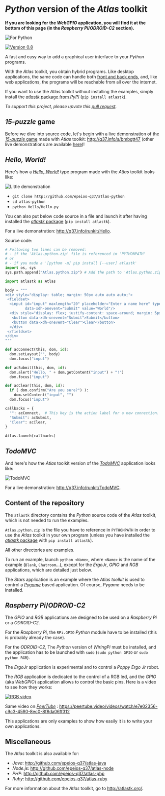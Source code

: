 # *Python* version of the *Atlas* toolkit

**If you are looking for the *WebGPIO* application, you will find it at the bottom of this page (in the *Raspberry Pi*/*ODROID-C2* section).**

![For Python](http://q37.info/download/assets/Python.png "Python logo")

[![Version 0.8](https://img.shields.io/static/v1.svg?&color=90b4ed&label=Version&message=0.8)](http://q37.info/s/gei0veus)

A fast and easy way to add a graphical user interface to your *Python* programs.

With the *Atlas* toolkit, you obtain hybrid programs. Like desktop applications, the same code can handle both [front and back ends](http://q37.info/s/px7hhztd), and, like web applications, the programs will be reachable from all over the internet.

If you want to use the *Atlas* toolkit without installing the examples, simply install the [*atlastk* package from *PyPI*](http://q37.info/s/9srmskcm) (`pip install atlastk`).

*To support this project, please upvote this [pull request](https://github.com/vinta/awesome-python/pull/1272).*

## *15-puzzle* game

Before we dive into source code, let's begin with a live demonstration of the [*15-puzzle* game](http://q37.info/s/jn9zg3bn) made with *Atlas* toolkit: <http://q37.info/s/bmbgtt47> (other live demonstrations are available [here](http://q37.info/s/zgvcwv7j))!

## *Hello, World!*

Here's how a [*Hello, World!*](https://en.wikipedia.org/wiki/%22Hello,_World!%22_program) type program made with the *Atlas* toolkit looks like:

![Little demonstration](http://q37.info/download/assets/Hello.gif "A basic example")

- `git clone http://github.com/epeios-q37/atlas-python`
- `cd atlas-python`
- `python Hello/Hello.py`

You can also put below code source in a file and launch it after having installed the [*atlastk* package](http://q37.info/s/9srmskcm) (`pip install atlastk`).

For a live demonstration: <http://q37.info/runkit/Hello>.

Source code:

```python
# Following two lines can be removed:
# - if the 'Atlas.python.zip' file is referenced in 'PYTHONPATH'
# or
# - if you made a '[python -m] pip install [--user] atlastk'
import os, sys
sys.path.append("Atlas.python.zip") # Add the path to 'Atlas.python.zip' if needed.

import atlastk as Atlas

body = """
<div style="display: table; margin: 50px auto auto auto;">
 <fieldset>
  <input id="input" maxlength="20" placeholder="Enter a name here" type="text"
         data-xdh-onevent="Submit" value="World"/>
  <div style="display: flex; justify-content: space-around; margin: 5px auto auto auto;">
   <button data-xdh-onevent="Submit">Submit</button>
   <button data-xdh-onevent="Clear">Clear</button>
  </div>
 </fieldset>
</div>
"""

def acConnect(this, dom, id):
  dom.setLayout("", body)
  dom.focus("input")

def acSubmit(this, dom, id):
  dom.alert("Hello, " + dom.getContent("input") + "!")
  dom.focus("input")

def acClear(this, dom, id):
  if ( dom.confirm("Are you sure?") ):
    dom.setContent("input", "")
  dom.focus("input")

callbacks = {
  "": acConnect,  # This key is the action label for a new connection.
  "Submit": acSubmit,
  "Clear": acClear,
}
  
Atlas.launch(callbacks)
```

## *TodoMVC*

And here's how the *Atlas* toolkit version of the [*TodoMVC*](http://todomvc.com/) application looks like:

![TodoMVC](http://q37.info/download/TodoMVC.gif "The TodoMVC application made with the Atlas toolkit")

For a live demonstration: <http://q37.info/runkit/TodoMVC>.

## Content of the repository

The `atlastk` directory contains the *Python* source code of the *Atlas* toolkit, which is not needed to run the examples.

`Atlas.python.zip` is the file you have to reference in `PYTHONPATH` in order to use the *Atlas* toolkit in your own program (unless you have installed the [*atlastk* package](http://q37.info/s/9srmskcm) with `pip install atlastk`).

All other directories are examples.

To run an example, launch `python <Name>`, where `<Name>` is the name of the example (`Blank`, `Chatroom`…), except for the *ErgoJr*, *GPIO* and *RGB* applications, which are detailed just below.

The *Stars* application is an example where the *Atlas* *toolkit* is used to control a [*Pygame*](https://en.wikipedia.org/wiki/Pygame) based application. Of course, *Pygame* needs to be installed.

## *Raspberry Pi*/*ODROID-C2*

The *GPIO* and *RGB* applications are designed to be used on a *Raspberry Pi* or a *ODROID-C2*.

For the *Raspberry Pi*, the `RPi.GPIO` *Python* module have to be installed (this is probably already the case).

For the *ODROID-C2*, The *Python* version of *WiringPi* must be installed, and the application has to be launched with `sudo` (`sudo python GPIO` or `sudo python RGB`).

The *ErgoJr* application is experimental and to control a *Poppy* *Ergo Jr* robot.

The *RGB* application is dedicated to the control of a RGB led, and the *GPIO* (aka *WebGPIO*) application allows to control the basic pins. Here is a video to see how they works:

[![RGB video](https://img.youtube.com/vi/C4p2iX6gc-Q/0.jpg)](https://www.youtube.com/watch?v=C4p2iX6gc-Q)

Same video on [*PeerTube*](https://en.wikipedia.org/wiki/PeerTube) : <https://peertube.video/videos/watch/e7e02356-c9c3-4590-8ec0-8f8da06ff312>

This applications are only examples to show how easily it is to write your own applications.

## Miscellaneous

The *Atlas* toolkit is also available for:

- *Java*: <http://github.com/epeios-q37/atlas-java>
- *Node.js*: <http://github.com/epeios-q37/atlas-node>
- *PHP*: <http://github.com/epeios-q37/atlas-php>
- *Ruby*: <http://github.com/epeios-q37/atlas-ruby>

For more information about the *Atlas* toolkit, go to <http://atlastk.org/>.